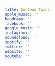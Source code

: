```yaml
---
title: Cocteau Twins
apple_music: ''
bandcamp: ''
facebook: ''
google_music: ''
instagram: ''
soundcloud: ''
spotify: ''
twitter: ''
website: ''
youtube: ''
---
```

